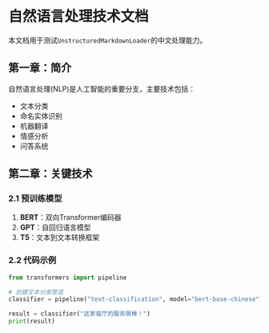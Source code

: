 # 自然语言处理技术文档

本文档用于测试`UnstructuredMarkdownLoader`的中文处理能力。

## 第一章：简介

自然语言处理(NLP)是人工智能的重要分支，主要技术包括：

- 文本分类
- 命名实体识别
- 机器翻译
- 情感分析
- 问答系统

## 第二章：关键技术

### 2.1 预训练模型

1. **BERT**：双向Transformer编码器
2. **GPT**：自回归语言模型  
3. **T5**：文本到文本转换框架

### 2.2 代码示例

```python
from transformers import pipeline

# 创建文本分类管道
classifier = pipeline("text-classification", model="bert-base-chinese")

result = classifier("这家餐厅的服务很棒！")
print(result)